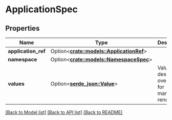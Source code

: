 # ApplicationSpec

## Properties

Name | Type | Description | Notes
------------ | ------------- | ------------- | -------------
**application_ref** | Option<[**crate::models::ApplicationRef**](ApplicationRef.md)> |  | [optional]
**namespace** | Option<[**crate::models::NamespaceSpec**](NamespaceSpec.md)> |  | [optional]
**values** | Option<[**serde_json::Value**](.md)> | Values describe overrides for manifest-rendering | [optional]

[[Back to Model list]](../README.md#documentation-for-models) [[Back to API list]](../README.md#documentation-for-api-endpoints) [[Back to README]](../README.md)


